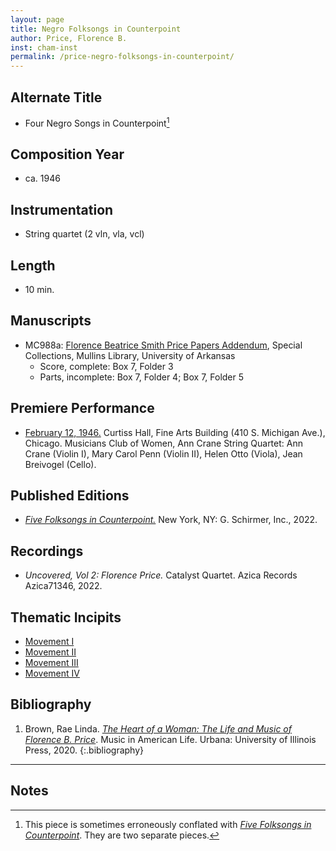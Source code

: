 ```yaml
---
layout: page
title: Negro Folksongs in Counterpoint
author: Price, Florence B.
inst: cham-inst
permalink: /price-negro-folksongs-in-counterpoint/
---
```


## Alternate Title
- Four Negro Songs in Counterpoint[^fn1]

## Composition Year
- ca. 1946

## Instrumentation
- String quartet (2 vln, vla, vcl)

## Length
- 10 min.

## Manuscripts
- MC988a: <a href="https://uark.as.atlas-sys.com/repositories/2/resources/1522" target="_blank">Florence Beatrice Smith Price Papers Addendum</a>, Special Collections, Mullins Library, University of Arkansas
    * Score, complete: Box 7, Folder 3
    * Parts, incomplete: Box 7, Folder 4; Box 7, Folder 5

## Premiere Performance
- <a href="https://digitalcollections.uark.edu/digital/collection/p17212coll3/id/25/" target="_blank">February 12, 1946.</a> Curtiss Hall, Fine Arts Building (410 S. Michigan Ave.), Chicago. Musicians Club of Women, Ann Crane String Quartet: Ann Crane (Violin I), Mary Carol Penn (Violin II), Helen Otto (Viola), Jean Breivogel (Cello).

## Published Editions
- <a href="https://www.wisemusicclassical.com/work/62723/Negro-Folk-Songs-in-Counterpoint/" target="_blank">*Five Folksongs in Counterpoint.*</a> New York, NY: G. Schirmer, Inc., 2022.

## Recordings
- *Uncovered, Vol 2: Florence Price.* Catalyst Quartet. Azica Records Azica71346, 2022.

## Thematic Incipits
- [Movement I](/price-negro-folksongs-in-counterpoint/mvt1)
- [Movement II](/price-negro-folksongs-in-counterpoint/mvt2)
- [Movement III](/price-negro-folksongs-in-counterpoint/mvt3)
- [Movement IV](/price-negro-folksongs-in-counterpoint/mvt4)

## Bibliography
1. Brown, Rae Linda. <a href="https://www.worldcat.org/title/1122800180" target="_blank">*The Heart of a Woman: The Life and Music of Florence B. Price*</a>. Music in American Life. Urbana: University of Illinois Press, 2020.
{:.bibliography}

---

## Notes
[^fn1]: This piece is sometimes erroneously conflated with [*Five Folksongs in Counterpoint*](https://dwshadle.github.io/florence-price-catalog/price-five-folksongs-in-counterpoint/). They are two separate pieces.
